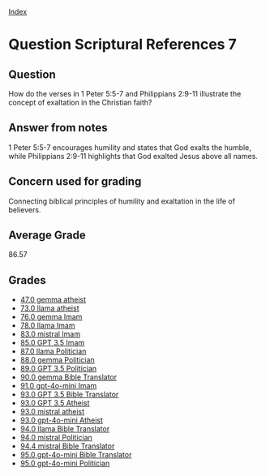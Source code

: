 
[Index](../../index.md)
# Question Scriptural References 7
## Question
How do the verses in 1 Peter 5:5-7 and Philippians 2:9-11 illustrate the concept of exaltation in the Christian faith?

## Answer from notes
1 Peter 5:5-7 encourages humility and states that God exalts the humble, while Philippians 2:9-11 highlights that God exalted Jesus above all names.

## Concern used for grading
Connecting biblical principles of humility and exaltation in the life of believers.

## Average Grade
86.57

## Grades
 * [47.0 gemma atheist](../answers/gemma_atheist/Scriptural_References_7.md)
 * [73.0 llama atheist](../answers/llama_atheist/Scriptural_References_7.md)
 * [76.0 gemma Imam](../answers/gemma_Imam/Scriptural_References_7.md)
 * [78.0 llama Imam](../answers/llama_Imam/Scriptural_References_7.md)
 * [83.0 mistral Imam](../answers/mistral_Imam/Scriptural_References_7.md)
 * [85.0 GPT 3.5 Imam](../answers/GPT_3.5_Imam/Scriptural_References_7.md)
 * [87.0 llama Politician](../answers/llama_Politician/Scriptural_References_7.md)
 * [88.0 gemma Politician](../answers/gemma_Politician/Scriptural_References_7.md)
 * [89.0 GPT 3.5 Politician](../answers/GPT_3.5_Politician/Scriptural_References_7.md)
 * [90.0 gemma Bible Translator](../answers/gemma_Bible_Translator/Scriptural_References_7.md)
 * [91.0 gpt-4o-mini Imam](../answers/gpt-4o-mini_Imam/Scriptural_References_7.md)
 * [93.0 GPT 3.5 Bible Translator](../answers/GPT_3.5_Bible_Translator/Scriptural_References_7.md)
 * [93.0 GPT 3.5 Atheist](../answers/GPT_3.5_Atheist/Scriptural_References_7.md)
 * [93.0 mistral atheist](../answers/mistral_atheist/Scriptural_References_7.md)
 * [93.0 gpt-4o-mini Atheist](../answers/gpt-4o-mini_Atheist/Scriptural_References_7.md)
 * [94.0 llama Bible Translator](../answers/llama_Bible_Translator/Scriptural_References_7.md)
 * [94.0 mistral Politician](../answers/mistral_Politician/Scriptural_References_7.md)
 * [94.4 mistral Bible Translator](../answers/mistral_Bible_Translator/Scriptural_References_7.md)
 * [95.0 gpt-4o-mini Bible Translator](../answers/gpt-4o-mini_Bible_Translator/Scriptural_References_7.md)
 * [95.0 gpt-4o-mini Politician](../answers/gpt-4o-mini_Politician/Scriptural_References_7.md)
